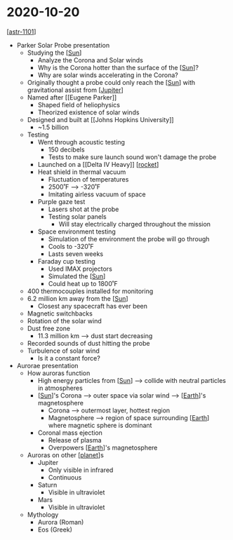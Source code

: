 # 2020-10-20

[[astr-1101]]

- Parker Solar Probe presentation
  - Studying the [[Sun]]
    - Analyze the Corona and Solar winds
    - Why is the Corona hotter than the surface of the [[Sun]]?
    - Why are solar winds accelerating in the Corona?
  - Originally thought a probe could only reach the [[Sun]] with gravitational assist from [[Jupiter]]
  - Named after [[Eugene Parker]]
    - Shaped field of heliophysics
    - Theorized existence of solar winds
  - Designed and built at [[Johns Hopkins University]]
    - ~1.5 billion
  - Testing
    - Went through acoustic testing
      - 150 decibels
      - Tests to make sure launch sound won't damage the probe
    - Launched on a [[Delta IV Heavy]] [[rocket]]
    - Heat shield in thermal vacuum
      - Fluctuation of temperatures
      - 2500˚F --> -320˚F
      - Imitating airless vacuum of space
    - Purple gaze test
      - Lasers shot at the probe
      - Testing solar panels
        - Will stay electrically charged throughout the mission
    - Space environment testing
      - Simulation of the environment the probe will go through
      - Cools to -320˚F
      - Lasts seven weeks
    - Faraday cup testing
      - Used IMAX projectors
      - Simulated the [[Sun]]
      - Could heat up to 1800˚F
  - 400 thermocouples installed for monitoring
  - 6.2 million km away from the [[Sun]]
    - Closest any spacecraft has ever been
  - Magnetic switchbacks
  - Rotation of the solar wind
  - Dust free zone
    - 11.3 million km --> dust start decreasing
  - Recorded sounds of dust hitting the probe
  - Turbulence of solar wind
    - Is it a constant force?
- Aurorae presentation
  - How auroras function
    - High energy particles from [[Sun]] --> collide with neutral particles in atmospheres
    - [[Sun]]'s Corona --> outer space via solar wind --> [[Earth]]'s magnetosphere
      - Corona --> outermost layer, hottest region
      - Magnetosphere --> region of space surrounding [[Earth]] where magnetic sphere is dominant
    - Coronal mass ejection
      - Release of plasma
      - Overpowers [[Earth]]'s magnetosphere
  - Auroras on other [[planet]]s
    - Jupiter
      - Only visible in infrared
      - Continuous
    - Saturn
      - Visible in ultraviolet
    - Mars
      - Visible in ultraviolet
  - Mythology
    - Aurora (Roman)
    - Eos (Greek)

[//begin]: # "Autogenerated link references for markdown compatibility"
[astr-1101]: astr-1101 "ASTR 1101 - Intro to the Solar System"
[Sun]: sun "Sun"
[Sun]: sun "Sun"
[Sun]: sun "Sun"
[Jupiter]: jupiter "Jupiter ♃"
[rocket]: rocket "Rocket"
[Sun]: sun "Sun"
[Sun]: sun "Sun"
[Sun]: sun "Sun"
[Sun]: sun "Sun"
[Earth]: earth "Earth 🜨"
[Earth]: earth "Earth 🜨"
[Earth]: earth "Earth 🜨"
[planet]: planet "Planet"
[//end]: # "Autogenerated link references"